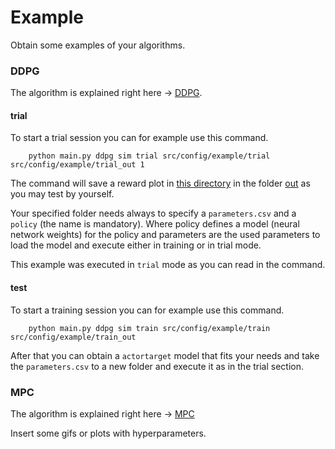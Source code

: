 # Example
Obtain some examples of your algorithms.

### DDPG
The algorithm is explained right here -> [DDPG](../../algorithm/DDPG/Readme.md).

#### trial
To start a trial session you can for example use this command.

        python main.py ddpg sim trial src/config/example/trial src/config/example/trial_out 1

The command will save a reward plot in [this directory](/src/config/example) in the folder [out](/src/config/example/out)
as you may test by yourself.

Your specified folder needs always to specify a `parameters.csv` and a `policy` (the name is mandatory).
Where policy defines a model (neural network weights) for the policy and parameters are the used parameters
 to load the model and execute either in training or in trial mode.

This example was executed in `trial` mode as you can read in the command.

#### test
To start a training session you can for example use this command.
   
        python main.py ddpg sim train src/config/example/train src/config/example/train_out

After that you can obtain a `actortarget` model that fits your needs and take the `parameters.csv` to a new folder
and execute it as in the trial section.

### MPC
The algorithm is explained right here -> [MPC](../../algorithm/MPC/Readme.md)

Insert some gifs or plots with hyperparameters. 